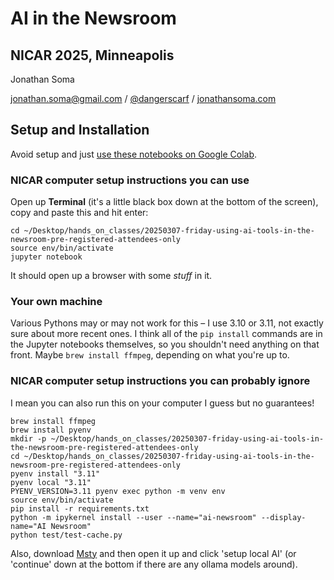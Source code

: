 # AI in the Newsroom

## NICAR 2025, Minneapolis

Jonathan Soma

jonathan.soma@gmail.com / [@dangerscarf](https://twitter.com/dangerscarf) / [jonathansoma.com](https://jonathansoma.com/)

## Setup and Installation

Avoid setup and just [use these notebooks on Google Colab](http://colab.research.google.com/github/jsoma/nicar25-ai-newsroom/).

### NICAR computer setup instructions you can use

Open up **Terminal** (it's a little black box down at the bottom of the screen), copy and paste this and hit enter:

```
cd ~/Desktop/hands_on_classes/20250307-friday-using-ai-tools-in-the-newsroom-pre-registered-attendees-only
source env/bin/activate
jupyter notebook
```

It should open up a browser with some *stuff* in it.

### Your own machine

Various Pythons may or may not work for this – I use 3.10 or 3.11, not exactly sure about more recent ones. I think all of the `pip install` commands are in the Jupyter notebooks themselves, so you shouldn't need anything on that front. Maybe `brew install ffmpeg`, depending on what you're up to.

### NICAR computer setup instructions you can probably ignore

I mean you can also run this on your computer I guess but no guarantees!

```
brew install ffmpeg
brew install pyenv
mkdir -p ~/Desktop/hands_on_classes/20250307-friday-using-ai-tools-in-the-newsroom-pre-registered-attendees-only
cd ~/Desktop/hands_on_classes/20250307-friday-using-ai-tools-in-the-newsroom-pre-registered-attendees-only
pyenv install "3.11"
pyenv local "3.11"
PYENV_VERSION=3.11 pyenv exec python -m venv env
source env/bin/activate
pip install -r requirements.txt
python -m ipykernel install --user --name="ai-newsroom" --display-name="AI Newsroom"
python test/test-cache.py
```

Also, download [Msty](https://msty.app/) and then open it up and click 'setup local AI' (or 'continue' down at the bottom if there are any ollama models around).